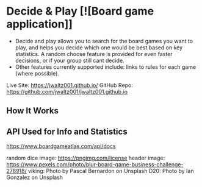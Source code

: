 # Decide & Play [![Board game application]]

* Decide and play allows you to search for the board games you want to play, and helps you decide which one would be best based on key statistics. A random choose feature is provided for even faster decisions, or if your group still cant decide.
* Other features currently supported include: links to rules for each game (where possible).

Live Site: https://jwaltz001.github.io/
GitHub Repo: https://github.com/jwaltz001/jwaltz001.github.io

## How It Works

## API Used for Info and Statistics
https://www.boardgameatlas.com/api/docs

random dice image: https://pngimg.com/license
header image: https://www.pexels.com/photo/blur-board-game-business-challenge-278918/
viking: Photo by Pascal Bernardon on Unsplash
D20: Photo by Ian Gonzalez on Unsplash
